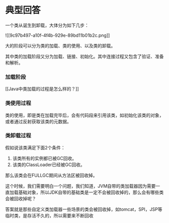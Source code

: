 # 典型回答


一个类从诞生到卸载，大体分为如下几步：



![[9c97b497-a10f-4f4b-929e-89bd11b01b2c.png]]





大的阶段可以分为类的加载、类的使用、以及类的卸载。



其中类的加载阶段又分为加载、链接、初始化。其中连接过程又包含了验证、准备和解析。



### 加载阶段


[[Java中类加载的过程是怎么样的？]]



### 类使用过程
类的使用，即是类在加载完毕后，会有代码段来引用该类，如初始化该类的对象，或者通过反射获取该类的元数据。



### 类卸载过程


假如说该类满足下面2个条件：



1. 该类所有的实例都已被GC回收。
2. 该类的ClassLoader已经被GC回收。



那么该类会在FULLGC期间从方法区被回收掉。



这个时候，我们需要明白一个问题，我们知道，JVM自带的类加载器因为需要一直加载基础对象，所以JDK自带的基础类是一定不会被回收掉的，那么会有哪些类会被回收掉呢？



答案就是那些自定义类加载器一些场景的类会被回收掉，如tomcat，SPI，JSP等临时类，是存活不久的，所以需要来不断回收





## 
